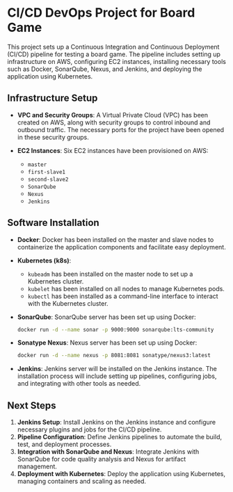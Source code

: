 # CI/CD DevOps Project for Board Game

This project sets up a Continuous Integration and Continuous Deployment (CI/CD) pipeline for testing a board game. The pipeline includes setting up infrastructure on AWS, configuring EC2 instances, installing necessary tools such as Docker, SonarQube, Nexus, and Jenkins, and deploying the application using Kubernetes.

## Infrastructure Setup

- **VPC and Security Groups**: A Virtual Private Cloud (VPC) has been created on AWS, along with security groups to control inbound and outbound traffic. The necessary ports for the project have been opened in these security groups.

- **EC2 Instances**: Six EC2 instances have been provisioned on AWS:
  - `master`
  - `first-slave1`
  - `second-slave2`
  - `SonarQube`
  - `Nexus`
  - `Jenkins`

## Software Installation

- **Docker**: Docker has been installed on the master and slave nodes to containerize the application components and facilitate easy deployment.

- **Kubernetes (k8s)**:
  - `kubeadm` has been installed on the master node to set up a Kubernetes cluster.
  - `kubelet` has been installed on all nodes to manage Kubernetes pods.
  - `kubectl` has been installed as a command-line interface to interact with the Kubernetes cluster.

- **SonarQube**: SonarQube server has been set up using Docker:
  ```bash
  docker run -d --name sonar -p 9000:9000 sonarqube:lts-community
  ```

- **Sonatype Nexus**: Nexus server has been set up using Docker:
  ```bash
  docker run -d --name nexus -p 8081:8081 sonatype/nexus3:latest
  ```

- **Jenkins**: Jenkins server will be installed on the Jenkins instance. The installation process will include setting up pipelines, configuring jobs, and integrating with other tools as needed.

## Next Steps

1. **Jenkins Setup**: Install Jenkins on the Jenkins instance and configure necessary plugins and jobs for the CI/CD pipeline.
2. **Pipeline Configuration**: Define Jenkins pipelines to automate the build, test, and deployment processes.
3. **Integration with SonarQube and Nexus**: Integrate Jenkins with SonarQube for code quality analysis and Nexus for artifact management.
4. **Deployment with Kubernetes**: Deploy the application using Kubernetes, managing containers and scaling as needed.
